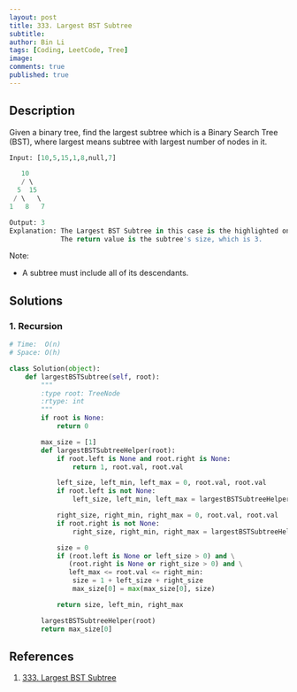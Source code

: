 ```yaml
---
layout: post
title: 333. Largest BST Subtree 
subtitle: 
author: Bin Li
tags: [Coding, LeetCode, Tree]
image: 
comments: true
published: true
---
```


## Description
Given a binary tree, find the largest subtree which is a Binary Search Tree (BST), where largest means subtree with largest number of nodes in it.


```python
Input: [10,5,15,1,8,null,7]

   10 
   / \ 
  5  15 
 / \   \ 
1   8   7

Output: 3
Explanation: The Largest BST Subtree in this case is the highlighted one.
             The return value is the subtree's size, which is 3.

```

Note:
* A subtree must include all of its descendants.

## Solutions
### 1. Recursion

```python
# Time:  O(n)
# Space: O(h)

class Solution(object):
    def largestBSTSubtree(self, root):
        """
        :type root: TreeNode
        :rtype: int
        """
        if root is None:
            return 0

        max_size = [1]
        def largestBSTSubtreeHelper(root):
            if root.left is None and root.right is None:
                return 1, root.val, root.val

            left_size, left_min, left_max = 0, root.val, root.val
            if root.left is not None:
                left_size, left_min, left_max = largestBSTSubtreeHelper(root.left)

            right_size, right_min, right_max = 0, root.val, root.val
            if root.right is not None:
                right_size, right_min, right_max = largestBSTSubtreeHelper(root.right)

            size = 0
            if (root.left is None or left_size > 0) and \
               (root.right is None or right_size > 0) and \
               left_max <= root.val <= right_min:
                size = 1 + left_size + right_size
                max_size[0] = max(max_size[0], size)

            return size, left_min, right_max

        largestBSTSubtreeHelper(root)
        return max_size[0]
```

## References
1. [333. Largest BST Subtree](https://leetcode.com/problems/largest-bst-subtree)